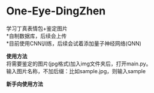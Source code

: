 # One-Eye-DingZhen
学习丁真表情包+鉴定图片  
*自制数据库，后续会上传  
*目前使用CNN训练，后续会试着添加量子神经网络(QNN)  

<strong>使用方法</strong>  
将需要鉴定的图片(jpg格式)加入img文件夹后，打开main.py。  
输入图片名称，不加后缀：比如sample.jpg，则输入sample

<strong>新手向使用方法</strong>  
